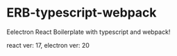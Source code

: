 # ERB-typescript-webpack

Eelectron React Boilerplate with typescript and webpack!

react ver: 17,
electron ver: 20
